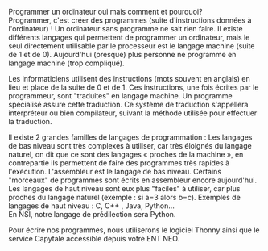 Programmer un ordinateur oui mais comment et pourquoi?  
Programmer, c'est créer des programmes (suite d'instructions données à l'ordinateur) ! Un ordinateur sans programme ne sait rien faire. Il existe différents langages qui permettent de programmer un ordinateur, mais le seul directement utilisable par le processeur est le langage machine (suite de 1 et de 0). Aujourd'hui (presque) plus personne ne programme en langage machine (trop compliqué).

Les informaticiens utilisent des instructions (mots souvent en anglais) en lieu et place de la suite de 0 et de 1. Ces instructions, une fois écrites par le programmeur, sont "traduites" en langage machine. Un programme spécialisé assure cette traduction. Ce système de traduction s'appellera interpréteur ou bien compilateur, suivant la méthode utilisée pour effectuer la traduction.

Il existe 2 grandes familles de langages de programmation :
Les langages de bas niveau sont très complexes à utiliser, car très éloignés du langage naturel, on dit que ce sont des langages « proches de la machine », en contrepartie ils permettent de faire des programmes très rapides à l'exécution. L'assembleur est le langage de bas niveau. Certains "morceaux" de programmes sont écrits en assembleur encore aujourd'hui.
Les langages de haut niveau sont eux plus "faciles" à utiliser, car plus proches du langage naturel (exemple : si a=3 alors b=c). Exemples de langages de haut niveau : C, C++ , Java, Python...  
En NSI, notre langage de prédilection sera Python.

Pour écrire nos programmes, nous utiliserons le logiciel Thonny ainsi que le service Capytale accessible depuis votre ENT NEO.
